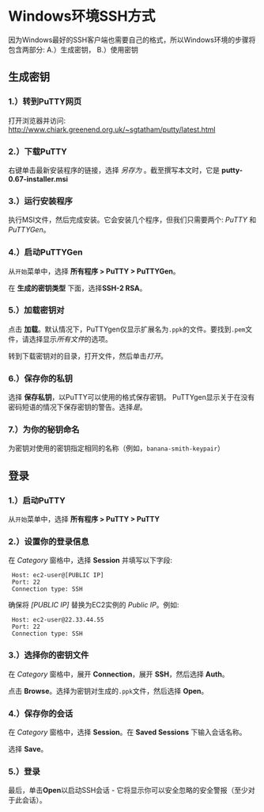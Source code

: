 # Windows环境SSH方式

因为Windows最好的SSH客户端也需要自己的格式，所以Windows环境的步骤将包含两部分: A.）生成密钥， B.）使用密钥

## 生成密钥

### 1.）转到PuTTY网页

打开浏览器并访问: http://www.chiark.greenend.org.uk/~sgtatham/putty/latest.html

### 2.）下载PuTTY

右键单击最新安装程序的链接，选择 *另存为* 。截至撰写本文时，它是 **putty-0.67-installer.msi**

### 3.）运行安装程序

执行MSI文件，然后完成安装。它会安装几个程序，但我们只需要两个: *PuTTY* 和 *PuTTYGen*。

### 4.）启动PuTTYGen

从`开始`菜单中，选择 **所有程序 > PuTTY > PuTTYGen**。

在 **生成的密钥类型** 下面，选择**SSH-2 RSA**。

### 5.）加载密钥对

点击 **加载**。默认情况下，PuTTYgen仅显示扩展名为`.ppk`的文件。要找到`.pem`文件，请选择显示*所有文件*的选项。

转到下载密钥对的目录，打开文件，然后单击*打开*。

### 6.）保存你的私钥

选择 **保存私钥**，以PuTTY可以使用的格式保存密钥。 PuTTYgen显示关于在没有密码短语的情况下保存密钥的警告。选择*是*。

### 7.）为你的秘钥命名

为密钥对使用的密钥指定相同的名称（例如，`banana-smith-keypair`）


## 登录

### 1.）启动PuTTY

从`开始`菜单中，选择 **所有程序 > PuTTY > PuTTY**

### 2.）设置你的登录信息

在 *Category* 窗格中，选择 **Session** 并填写以下字段:


```
 Host: ec2-user@[PUBLIC IP]
 Port: 22
 Connection type: SSH
```

确保将 *[PUBLIC IP]* 替换为EC2实例的 *Public IP*。例如:

```
 Host: ec2-user@22.33.44.55
 Port: 22
 Connection type: SSH
```


### 3.）选择你的密钥文件

在 *Category* 窗格中，展开 **Connection**，展开 **SSH**，然后选择 **Auth**。

点击 **Browse**。选择为密钥对生成的`.ppk`文件，然后选择 **Open**。

### 4.）保存你的会话

在 *Category* 窗格中，选择 **Session**。在 **Saved Sessions** 下输入会话名称。

选择 **Save**。

### 5.）登录

最后，单击**Open**以启动SSH会话 - 它将显示你可以安全忽略的安全警报（至少对于此会话）。
